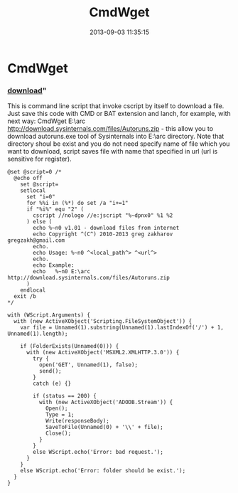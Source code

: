 ﻿---
pid:            4437
parent:         0
children:       
poster:         greg zakharov
title:          CmdWget
date:           2013-09-03 11:35:15
format:         text
---

# CmdWget

### [download](4437.txt)"

This is command line script that invoke cscript by itself to download a file. Just save this code with CMD or BAT extension and lanch, for example, with next way: CmdWget E:\arc http://download.sysinternals.com/files/Autoruns.zip - this allow you to download autoruns.exe tool of Sysinternals into E:\arc directory. Note that directory shoul be exist and you do not need specify name of file which you want to download, script saves file with name that specified in url (url is sensitive for register).

```text
@set @script=0 /*
  @echo off
    set @script=
    setlocal
      set "i=0"
      for %%i in (%*) do set /a "i+=1"
      if "%i%" equ "2" (
        cscript //nologo //e:jscript "%~dpnx0" %1 %2
      ) else (
        echo %~n0 v1.01 - download files from internet
        echo Copyright ^(C^) 2010-2013 greg zakharov gregzakh@gmail.com
        echo.
        echo Usage: %~n0 ^<local_path^> ^<url^>
        echo.
        echo Example:
        echo   %~n0 E:\arc http://download.sysinternals.com/files/Autoruns.zip
      )
    endlocal
  exit /b
*/

with (WScript.Arguments) {
  with (new ActiveXObject('Scripting.FileSystemObject')) {
    var file = Unnamed(1).substring(Unnamed(1).lastIndexOf('/') + 1, Unnamed(1).length);
    
    if (FolderExists(Unnamed(0))) {
      with (new ActiveXObject('MSXML2.XMLHTTP.3.0')) {
        try {
          open('GET', Unnamed(1), false);
          send();
        }
        catch (e) {}
        
        if (status == 200) {
          with (new ActiveXObject('ADODB.Stream')) {
            Open();
            Type = 1;
            Write(responseBody);
            SaveToFile(Unnamed(0) + '\\' + file);
            Close();
          }
        }
        else WScript.echo('Error: bad request.');
      }
    }
    else WScript.echo('Error: folder should be exist.');
  }
}
```
